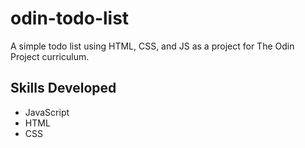# odin-todo-list

A simple todo list using HTML, CSS, and JS as a project for The Odin Project curriculum.

## Skills Developed
- JavaScript
- HTML
- CSS